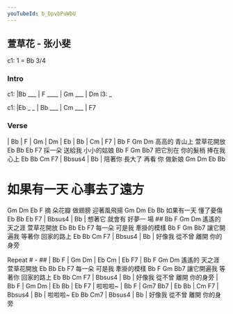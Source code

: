 ```yaml
---
youTubeId: b_DpvbPuWbU
---
```


## 萱草花 - 张小斐

c1: 1 = Bb 3/4

### Intro

c1: |Bb ___ | F ____ | Gm ___ | Dm 
l3:  _

c1: |Eb _ _ | Bb ___ | Cm ___ | F7 



### Verse

| Bb | F | Gm | Dm | Eb | Bb | Cm | F7 |
   Bb             F          Gm        Dm
   高高的    青山上    萱草花開放
   Eb             Bb           Eb          F7
   採一朵    送給我    小小的姑娘
          Bb             F           Gm        Bb7 
   把它別在    你的髮梢    捧在我心上
   Eb             Bb             Cm F7 | Bbsus4 | Bb |
   陪著你    長大了    再看  你     做新娘
  Gm        Dm  Eb                Bb 
# 如果有一天    心事去了遠方
  Gm             Dm         Eb          F 
   摘  朵花瓣  做翅膀    迎著風飛揚
  Gm      Dm     Eb        Bb
   如果有一天    懂了憂傷
   Eb            Bb            Eb  F7  | Bbsus4 | Bb |
   想著它    就會有    好夢一   場   ##
   Bb             F           Gm      Dm
   遙遙的    天之涯    萱草花開放
   Eb             Bb           Eb          F7
   每一朵    可是我    牽掛的模樣
          Bb            F            Gm        Bb7
   讓它開遍我    等著你    回家的路上
   Eb            Bb               Cm F7    | Bbsus4 | Bb |
   好像我    從不曾    離開   你的身旁

Repeat # - ##
   | Bb F | Gm Dm | Eb Cm | Eb F7 |
   Bb             F           Gm      Dm
   遙遙的    天之涯    萱草花開放
   Eb             Bb           Eb          F7
   每一朵    可是我    牽掛的模樣
           Bb            F           Gm       Bb7
   讓它開遍我    等著你    回家的路上
    Eb            Bb              Cm F7 | Bbsus4 | Bb |
   好像我    從不曾    離開   你的身旁
   | Bb F | Gm Dm | Eb Bb | Eb F7 |
   啦啦啦~
   | Bb F | Gm7 Bb7 | Eb Bb | Cm F7 | Bbsus4 | Bb |
   啦啦啦~
   Eb           Bb           Cm7          | Bbsus4 | Bb |
   好像我  從不曾  離開  你的身  旁